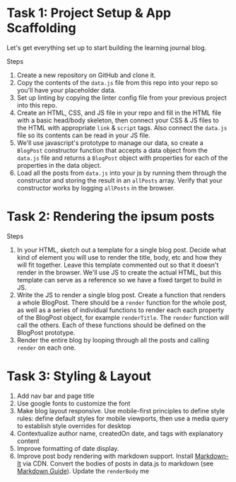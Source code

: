 # Task 1: Project Setup & App Scaffolding

Let's get everything set up to start building the learning journal blog.

Steps

1. Create a new repository on GitHub and clone it.
2. Copy the contents of the `data.js` file from this repo into your repo so you'll have your placeholder data.
3. Set up linting by copying the linter config file from your previous project into this repo.
4. Create an HTML, CSS, and JS file in your repo and fill in the HTML file with a basic head/body skeleton, then connect your CSS & JS files to the HTML with appropriate `link` & `script` tags. Also connect the `data.js` file so its contents can be read in your JS file.
5. We'll use javascript's prototype to manage our data, so create a `BlogPost` constructor function that accepts a data object from the `data.js` file and returns a `BlogPost` object with properties for each of the properties in the data object.
6. Load all the posts from `data.js` into your js by running them through the constructor and storing the result in an `allPosts` array. Verify that your constructor works by logging `allPosts` in the browser.



# Task 2: Rendering the ipsum posts

Steps

1. In your HTML, sketch out a template for a single blog post. Decide what kind of element you will use to render the title, body, etc and how they will fit together. Leave this template commented out so that it doesn't render in the browser. We'll use JS to create the actual HTML, but this template can serve as a reference so we have a fixed target to build in JS.
2. Write the JS to render a single blog post. Create a function that renders a whole BlogPost. There should be a `render` function for the whole post, as well as a series of individual functions to render each each property of the BlogPost object, for example `renderTitle`. The `render` function will call the others. Each of these functions should be defined on the BlogPost prototype.
3. Render the entire blog by looping through all the posts and calling `render` on each one.


# Task 3: Styling & Layout

1. Add nav bar and page title
2. Use google fonts to customize the font
3. Make blog layout responsive. Use mobile-first principles to define style rules: define default styles for mobile viewports, then use a media query to establish style overrides for desktop
4. Contextualize author name, createdOn date, and tags with explanatory content
5. Improve formatting of date display.
6. Improve post body rendering with markdown support. Install [Markdown-It](https://github.com/markdown-it/markdown-it) via CDN. Convert the bodies of posts in data.js to markdown (see [Markdown Guide](https://www.markdownguide.org/)). Update the `renderBody` me